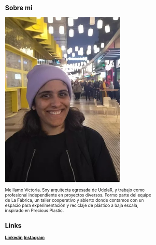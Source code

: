 ## Sobre mi

![](../images/vico.jpg)

Me llamo Victoria. Soy arquitecta egresada de UdelaR, y trabajo como profesional independiente en proyectos diversos. Formo parte del equipo de La Fábrica, un taller cooperativo y abierto donde contamos con un espacio para experimentación y reciclaje de plástico a baja escala, inspirado en Precious Plastic.

## Links
**[Linkedin](https://www.linkedin.com/in/victoria-garcia3086/)**
**[Instagram](https://www.instagram.com/lafabrica_makerspace//)**
